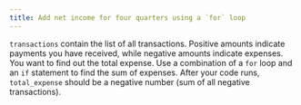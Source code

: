 ```yaml
---
title: Add net income for four quarters using a `for` loop
---
```


`transactions` contain the list of all transactions. Positive amounts indicate payments you have received, while negative amounts indicate expenses. You want to find out the total expense. Use a combination of a `for` loop and an `if` statement to find the sum of expenses. After your code runs, `total_expense` should be a negative number (sum of all negative transactions).
